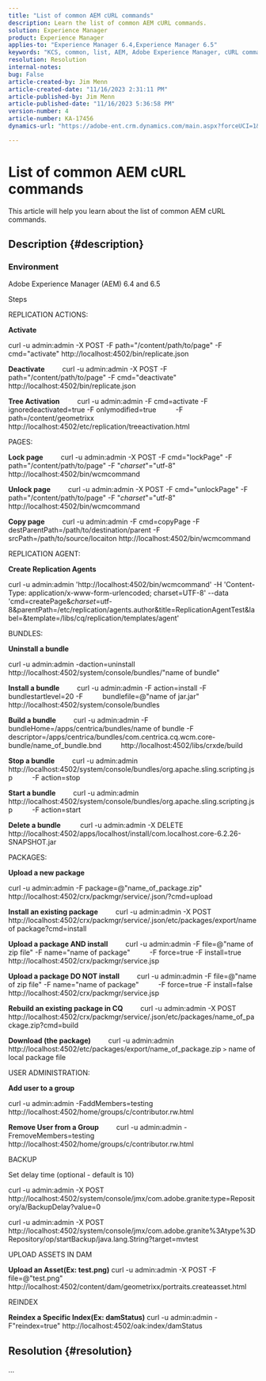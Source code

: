 ```yaml
---
title: "List of common AEM cURL commands"
description: Learn the list of common AEM cURL commands.
solution: Experience Manager
product: Experience Manager
applies-to: "Experience Manager 6.4,Experience Manager 6.5"
keywords: "KCS, common, list, AEM, Adobe Experience Manager, cURL commands, FAQ, 6.4, 6.5"
resolution: Resolution
internal-notes: 
bug: False
article-created-by: Jim Menn
article-created-date: "11/16/2023 2:31:11 PM"
article-published-by: Jim Menn
article-published-date: "11/16/2023 5:36:58 PM"
version-number: 4
article-number: KA-17456
dynamics-url: "https://adobe-ent.crm.dynamics.com/main.aspx?forceUCI=1&pagetype=entityrecord&etn=knowledgearticle&id=588ebac7-8c84-ee11-8179-6045bd006268"

---
```

# List of common AEM cURL commands


This article will help you learn about the list of common AEM cURL commands.

## Description {#description}


### <b>Environment</b>

Adobe Experience Manager (AEM) 6.4 and 6.5

Steps

REPLICATION ACTIONS:

<b>Activate</b>

curl -u admin:admin -X POST -F path="/content/path/to/page" -F cmd="activate" http://localhost:4502/bin/replicate.json

<b>Deactivate</b>
         curl -u admin:admin -X POST -F path="/content/path/to/page" -F cmd="deactivate" http://localhost:4502/bin/replicate.json

<b>Tree Activation</b>
         curl -u admin:admin -F cmd=activate -F ignoredeactivated=true -F onlymodified=true 
         -F path=/content/geometrixx http://localhost:4502/etc/replication/treeactivation.html

PAGES:

<b>Lock page</b>
         curl -u admin:admin -X POST -F cmd="lockPage" -F path="/content/path/to/page" -F "_charset_"="utf-8" http://localhost:4502/bin/wcmcommand

<b>Unlock page</b>
         curl -u admin:admin -X POST -F cmd="unlockPage" -F path="/content/path/to/page" -F "_charset_"="utf-8" http://localhost:4502/bin/wcmcommand

<b>Copy page</b>
         curl -u admin:admin -F cmd=copyPage -F destParentPath=/path/to/destination/parent -F srcPath=/path/to/source/locaiton http://localhost:4502/bin/wcmcommand

REPLICATION AGENT:

<b>Create Replication Agents</b>

curl -u admin:admin 'http://localhost:4502/bin/wcmcommand' -H 'Content-Type: application/x-www-form-urlencoded; charset=UTF-8' --data 'cmd=createPage&_charset_=utf-8&parentPath=/etc/replication/agents.author&title=ReplicationAgentTest&label=&template=/libs/cq/replication/templates/agent'

BUNDLES:

<b>Uninstall a bundle</b>

curl -u admin:admin -daction=uninstall http://localhost:4502/system/console/bundles/"name of bundle"

<b>Install a bundle</b>
         curl -u admin:admin -F action=install -F bundlestartlevel=20 -F 
         bundlefile=@"name of jar.jar" http://localhost:4502/system/console/bundles

<b>Build a bundle</b>
         curl -u admin:admin -F bundleHome=/apps/centrica/bundles/name of bundle -F 
         descriptor=/apps/centrica/bundles/com.centrica.cq.wcm.core-bundle/name_of_bundle.bnd 
         http://localhost:4502/libs/crxde/build

<b>Stop a bundle</b>
         curl -u admin:admin http://localhost:4502/system/console/bundles/org.apache.sling.scripting.jsp 
         -F action=stop

<b>Start a bundle</b>
         curl -u admin:admin http://localhost:4502/system/console/bundles/org.apache.sling.scripting.jsp 
         -F action=start

<b>Delete a bundle</b>
          curl -u admin:admin -X DELETE http://localhost:4502/apps/localhost/install/com.localhost.core-6.2.26-SNAPSHOT.jar

PACKAGES:

<b>Upload a new package</b>

curl -u admin:admin -F package=@"name_of_package.zip" http://localhost:4502/crx/packmgr/service/.json/?cmd=upload

<b>Install an existing package</b>
         curl -u admin:admin -X POST http://localhost:4502/crx/packmgr/service/.json/etc/packages/export/name of package?cmd=install

<b>Upload a package AND install</b>
         curl -u admin:admin -F file=@"name of zip file" -F name="name of package" 
         -F force=true -F install=true http://localhost:4502/crx/packmgr/service.jsp

<b>Upload a package DO NOT install</b>
         curl -u admin:admin -F file=@"name of zip file" -F name="name of package" 
         -F force=true -F install=false http://localhost:4502/crx/packmgr/service.jsp

<b>Rebuild an existing package in CQ</b>
         curl -u admin:admin -X POST http://localhost:4502/crx/packmgr/service/.json/etc/packages/name_of_package.zip?cmd=build

<b>Download (the package)</b>
         curl -u admin:admin http://localhost:4502/etc/packages/export/name_of_package.zip `>`  name of local package file

USER ADMINISTRATION:

<b>Add user to a group</b>

curl -u admin:admin -FaddMembers=testing http://localhost:4502/home/groups/c/contributor.rw.html

<b>Remove User from a Group</b>
         curl -u admin:admin -FremoveMembers=testing http://localhost:4502/home/groups/c/contributor.rw.html

BACKUP

Set delay time (optional - default is 10)

curl -u admin:admin -X POST http://localhost:4502/system/console/jmx/com.adobe.granite:type=Repository/a/BackupDelay?value=0

curl -u admin:admin -X POST http://localhost:4502/system/console/jmx/com.adobe.granite%3Atype%3DRepository/op/startBackup/java.lang.String?target=mvtest

UPLOAD ASSETS IN DAM

<b>Upload an Asset(Ex: test.png)</b>
 curl -u admin:admin -X POST -F file=@"test.png" http://localhost:4502/content/dam/geometrixx/portraits.createasset.html

REINDEX

<b>Reindex a Specific Index(Ex: damStatus)</b>
 curl -u admin:admin -F"reindex=true" http://localhost:4502/oak:index/damStatus


## Resolution {#resolution}


...
